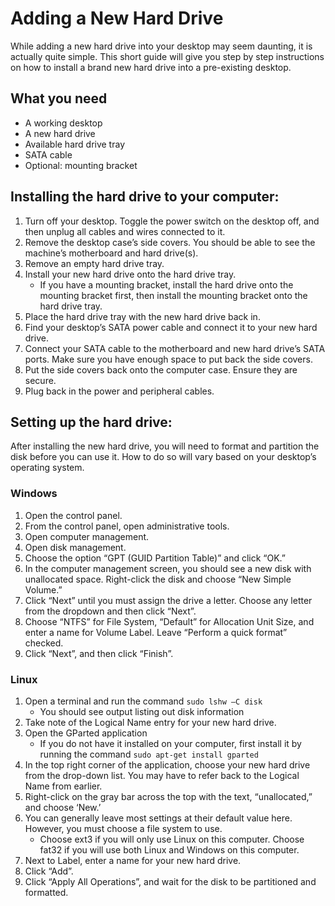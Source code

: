 # Adding a New Hard Drive

While adding a new hard drive into your desktop may seem daunting, it is actually quite simple. This short guide will give you step by step instructions on how to install a brand new hard drive into a pre-existing desktop. 

## What you need
- A working desktop
- A new hard drive
- Available hard drive tray
- SATA cable
- Optional: mounting bracket

## Installing the hard drive to your computer:
1.	Turn off your desktop. Toggle the power switch on the desktop off, and then unplug all cables and wires connected to it.
2.	Remove the desktop case’s side covers. You should be able to see the machine’s motherboard and hard drive(s).
3.	Remove an empty hard drive tray.
4.	Install your new hard drive onto the hard drive tray.
    - If you have a mounting bracket, install the hard drive onto the mounting bracket first, then install the mounting bracket onto the hard drive tray.
5.	Place the hard drive tray with the new hard drive back in.
6.	Find your desktop’s SATA power cable and connect it to your new hard drive. 
7.	Connect your SATA cable to the motherboard and new hard drive’s SATA ports. Make sure you have enough space to put back the side covers.
8.	Put the side covers back onto the computer case. Ensure they are secure.
9.	Plug back in the power and peripheral cables.


## Setting up the hard drive:
After installing the new hard drive, you will need to format and partition the disk before you can use it. How to do so will vary based on your desktop’s operating system. 

###   Windows
1.	Open the control panel. 
2.	From the control panel, open administrative tools.
3.	Open computer management.
4.	Open disk management.
5.	Choose the option “GPT (GUID Partition Table)” and click “OK.”
6.	In the computer management screen, you should see a new disk with unallocated space.  Right-click the disk and choose “New Simple Volume.”
7.	Click “Next” until you must assign the drive a letter. Choose any letter from the dropdown and then click “Next”.
8.	Choose “NTFS” for File System, “Default” for Allocation Unit Size, and enter a name for Volume Label. Leave “Perform a quick format” checked.
9.	Click “Next”, and then click “Finish”.

### Linux
1.	Open a terminal and run the command ```sudo lshw –C disk```
    - You should see output listing out disk information
2.	Take note of the Logical Name entry for your new hard drive.
3.	Open the GParted application
    - If you do not have it installed on your computer, first install it by running the command ```sudo apt-get install gparted```
4.	In the top right corner of the application, choose your new hard drive from the drop-down list. You may have to refer back to the Logical Name from earlier.
5.	Right-click on the gray bar across the top with the text, “unallocated,” and choose ‘New.’
6.	You can generally leave most settings at their default value here. However, you must choose a file system to use.
    - Choose ext3 if you will only use Linux on this computer. Choose fat32 if you will use both Linux and Windows on this computer.
7.	Next to Label, enter a name for your new hard drive.
8.	Click “Add”.
9.	Click “Apply All Operations”, and wait for the disk to be partitioned and formatted. 

